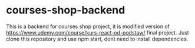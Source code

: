 # courses-shop-backend

This is a backend for courses shop project, it is modified version of https://www.udemy.com/course/kurs-react-od-podstaw/ final project. 
Just clone this repository and use npm start, dont need to install dependencies.
